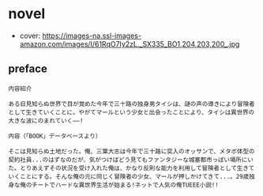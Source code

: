 # novel

- cover: https://images-na.ssl-images-amazon.com/images/I/61RqO7Iy2zL._SX335_BO1,204,203,200_.jpg

## preface


```
内容紹介

ある日見知らぬ世界で目が覚めた今年で三十路の独身男タイシは、謎の声の導きにより冒険者として生きていくことに。やがてマールという少女と出会ったことにより、タイシは異世界の大きな波にのまれていく――!

内容（「BOOK」データベースより）

そこは見知らぬ土地だった。俺、三葉大志は今年で三十路に突入のオッサンで、メタボ体型の契約社員...のはずなのだが、気がつけばどう見てもファンタジーな城塞都市っぽい場所にいた。とりあえずその状況を受け入れた俺は、かなり反則な能力を利用して冒険者として生きていくことにする。そんな俺の元に同じく冒険者の少女、マールが押しかけてきて...。29歳独身な俺のチートでハードな異世界生活が始まる!ネットで人気の俺TUEEE小説!!

```
